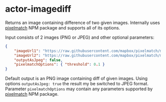 # actor-imagediff

Returns an image containing difference of two given images. Internally uses [pixelmatch](https://www.npmjs.com/package/pixelmatch#pixelmatchimg1-img2-output-width-height-options) NPM package and supports all of its options.

Input consists of 2 images (PNG or JPEG) and other optional parameters:

```json
{
    "imageUrl1": "https://raw.githubusercontent.com/mapbox/pixelmatch/master/test/fixtures/4a.png",
    "imageUrl2": "https://raw.githubusercontent.com/mapbox/pixelmatch/master/test/fixtures/4b.png",
    "outputAsJpeg": false,
    "pixelmatchOptions": { "threshold": 0.1 }
}
```

Default output is an PNG image containing diff of given images. Using options `outputAsJpeg: true` the result my be switched to JPEG format. Parameter `pixelmatchOptions` may contain any parameters supported by [pixelmatch](https://www.npmjs.com/package/pixelmatch#pixelmatchimg1-img2-output-width-height-options) NPM package.
